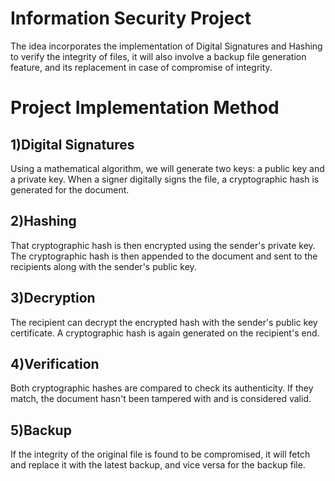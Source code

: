 # Information Security Project
The idea incorporates the implementation of Digital Signatures and Hashing to verify the integrity of files, it will also involve a backup file generation feature, and its replacement in case of compromise of integrity.
# Project Implementation Method
## 1)Digital Signatures
Using a mathematical algorithm, we will generate two keys: a public key and a private key. When a signer digitally signs the file, a cryptographic hash is generated for the document.
## 2)Hashing
That cryptographic hash is then encrypted using the sender's private key. The cryptographic hash is then appended to the document and sent to the recipients along with the sender's public key.
## 3)Decryption
The recipient can decrypt the encrypted hash with the sender's public key certificate. A cryptographic hash is again generated on the recipient's end.
## 4)Verification
Both cryptographic hashes are compared to check its authenticity. If they match, the document hasn't been tampered with and is considered valid.
## 5)Backup
If the integrity of the original file is found to be compromised, it will fetch and replace it with the latest backup, and vice versa for the backup file.